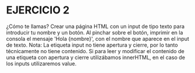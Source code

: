# EJERCICIO 2
¿Cómo te llamas?
Crear una página HTML con un input de tipo texto para introducir tu nombre y un botón. Al pinchar sobre el botón, imprimir en la consola el mensaje 'Hola {nombre}', con el nombre que aparece en el input de texto.
Nota: La etiqueta input no tiene apertura y cierre, por lo tanto técnicamente no tiene contenido. Si para leer y modificar el contenido de una etiqueta con apertura y cierre utilizábamos innerHTML, en el caso de los inputs utilizaremos value.